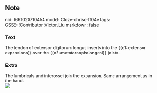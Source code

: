 ## Note
nid: 1661020710454
model: Cloze-chrisc-ff04e
tags: GSSE::!Contributor::Victor_Liu
markdown: false

### Text
The tendon of extensor digitorum longus inserts into the {{c1::extensor expansions}} over the {{c2::metatarsophalangeal}} joints.

### Extra
<div>
  The lumbricals and interossei join the expansion. Same
  arrangement as in the hand.
</div><img src=
"paste-7e85c0c5ea0b51a4a35e0d5c0f6a41777161d945.jpg">
